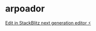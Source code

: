 # arpoador

[Edit in StackBlitz next generation editor ⚡️](https://stackblitz.com/~/github.com/alvarobcmed/arpoador)